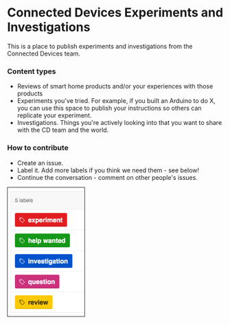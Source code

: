 # Connected Devices Experiments and Investigations
This is a place to publish experiments and investigations from the Connected Devices team.

### Content types
* Reviews of smart home products and/or your experiences with those products
* Experiments you've tried. For example, if you built an Arduino to do X, you can use this space to publish your instructions so others can replicate your experiment.
* Investigations. Things you're actively looking into that you want to share with the CD team and the world.

### How to contribute
* Create an issue.
* Label it. Add more labels if you think we need them - see below!  
* Continue the conversation - comment on other people's issues.

<img src="repo_images/repo_labels.png" align="left" height="300" border="1" alt="labels used for repo">  

